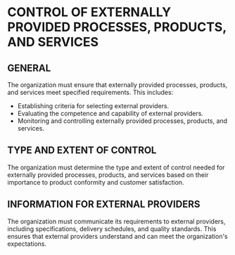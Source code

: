 # CONTROL OF EXTERNALLY PROVIDED PROCESSES, PRODUCTS, AND SERVICES

## GENERAL

The organization must ensure that externally provided processes, products, and services meet specified requirements. This includes:

- Establishing criteria for selecting external providers.
- Evaluating the competence and capability of external providers.
- Monitoring and controlling externally provided processes, products, and services.

## TYPE AND EXTENT OF CONTROL

The organization must determine the type and extent of control needed for externally provided processes, products, and services based on their importance to product conformity and customer satisfaction.

## INFORMATION FOR EXTERNAL PROVIDERS

The organization must communicate its requirements to external providers, including specifications, delivery schedules, and quality standards. This ensures that external providers understand and can meet the organization's expectations.
